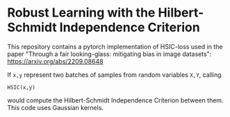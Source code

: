 # Robust Learning with the Hilbert-Schmidt Independence Criterion

This repository contains a pytorch implementation of HSIC-loss used in the paper "Through a fair looking-glass: mitigating bias in image datasets": https://arxiv.org/abs/2209.08648

If ```x,y``` represent two batches of samples from random variables ```X,Y```, calling
```
HSIC(x,y)
```
would compute the Hilbert-Schmidt Independence Criterion between them.
This code uses Gaussian kernels.
